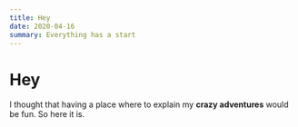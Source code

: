 ```yaml
---
title: Hey
date: 2020-04-16
summary: Everything has a start
---
```


# Hey

I thought that having a place where to explain my **crazy adventures** would be fun. So here it is.
